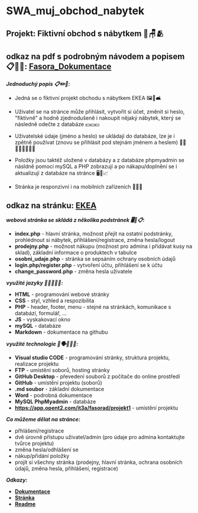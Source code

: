 # SWA_muj_obchod_nabytek
## Projekt: Fiktivní obchod s nábytkem 🏪🪑🫂
## odkaz na pdf s podrobným návodem a popisem 📋🍿🤓: [Fasora_Dokumentace](https://1url.cz/s15bC)

***Jednoduchý popis 📋✏️🥰:***

- Jedná se o fiktivní projekt obchodu s nábytkem EKEA 🖼️🛒🛋️

- Uživatel se na stránce může přihlásit, vytvořit si účet, změnit si heslo, "fiktivně" a hodně zjednodušeně i nakoupit nějaký nábytek, který se následně odečte z databáze 💵💵💵

- Uživatelské údaje (jméno a heslo) se ukládají do databáze, lze je i zpětně používat (znovu se přihlásit pod stejnám jménem a heslem) 👨‍🦰👨🏿‍🦲👩🏻‍🦰

- Položky jsou taktéž uložené v databázy a z databáze phpmyadmin se násldně pomocí mySQL a PHP zobrazují a po nákapu/doplnění se i aktualizují z databáze na stránce 🖥️💾📈

- Stránka je responzivní i na mobilních zařízeních 📲📲📲

## odkaz na stránku: [EKEA](https://app.opent2.com/it3a/fasorad/projekt1/index.php)
***webová stránka se skládá z několika podstránek 🖥️📂📋:***

 - **index.php** - hlavní stránka, možnost přejít na ostatní podstránky, prohlédnout si nábytek, přihlášení/registrace, změna hesla/logout
 - **prodejny.php** - možnost nákupu (možnost pro admina i přidávat kusy na sklad), základní informace o produktech v tabulce
 - **osobni_udaje.php** - stránka se sepsáním ochrany osobních údajů
 - **login.php/register.php** - vytvoření účtu, přihlášení se k účtu
 - **change_password.php** - změna hesla uživatele

***využité jazyky 👅🧑🏻‍💻📃:***
 - **HTML** - programování webové stránky
 - **CSS** - styl, vzhled a respozibilita
 - **PHP** - header, footer, menu - stejné na stránkách, komunikace s databází, formulář, ...
 - **JS** - vyskakovací okno
 - **mySQL** - databáze
 - **Markdown** - dokumentace na githubu

***využité technologie 🚧🗣️👷🏻‍♂️:***
 - **Visual studio CODE** - programování stránky, struktura projektu, realizace projektu
 - **FTP** - umístění soborů, hosting stránky
 - **GitHub Desktop** - převedení souborů z počítače do online prostředí
 - **GitHub** - umístění projektu (soborů)
 - **.md soubor** - základní dokumentace
 - **Word** - podrobná dokumentace
 - **MySQL PhpMyadmin** - databáze
 - **https://app.opent2.com/it3a/fasorad/projekt1** - umístění projektu

***Co můžeme dělat na stránce:***
- přhlášení/registrace
- dvě úrovně přístupu uživatel/admin (pro údaje pro admina kontaktujte tvůrce projektu)
- změna hesla/odhlášení se
- nákup/přidání položky
- projít si všechny stránka (prodejny, hlavní stránka, ochrana osobních údajů, změna hesla, přihlášení, registrace)

***Odkazy:***
- **[Dokumentace](https://1url.cz/s15bC)**
- **[Stránka](https://app.opent2.com/it3a/fasorad/projekt1/index.php)**
- **[Readme](https://app.opent2.com/it3a/fasorad/projekt1/readme.md)**



